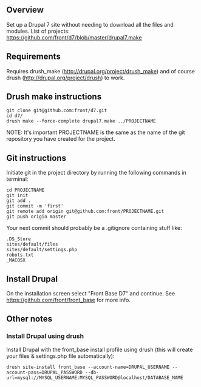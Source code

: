 
## Overview
Set up a Drupal 7 site without needing to download all the files and modules. List of projects: https://github.com/front/d7/blob/master/drupal7.make

## Requirements
Requires drush_make (http://drupal.org/project/drush_make) and of course drush (http://drupal.org/project/drush) to work.

## Drush make instructions

    git clone git@github.com:front/d7.git
    cd d7/
    drush make --force-complete drupal7.make ../PROJECTNAME

NOTE: It's important PROJECTNAME is the same as the name of the git repository you have created for the project.

## Git instructions

Initiate git in the project directory by running the following commands in terminal:

    cd PROJECTNAME
    git init
    git add .
    git commit -m 'first'
    git remote add origin git@github.com:front/PROJECTNAME.git
    git push origin master

Your next commit should probably be a .gitignore containing stuff like:

    .DS_Store
    sites/default/files
    sites/default/settings.php
    robots.txt
    _MACOSX

## Install Drupal
On the installation screen select "Front Base D7" and continue. See https://github.com/front/front_base for more info.

## Other notes
### Install Drupal using drush
Install Drupal with the front_base install profile using drush (this will create your files & settings.php file automatically):

    drush site-install front_base --account-name=DRUPAL_USERNAME --account-pass=DRUPAL_PASSWORD --db-url=mysql://MYSQL_USERNAME:MYSQL_PASSWORD@localhost/DATABASE_NAME